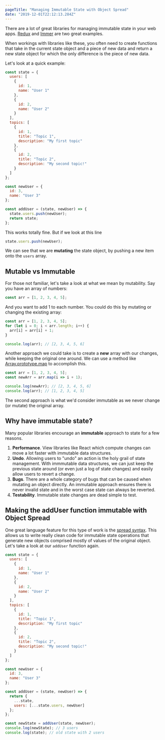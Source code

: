 ```yaml
---
pageTitle: "Managing Immutable State with Object Spread"
date: "2019-12-01T22:12:13.284Z"
---
```


There are a lot of great libraries for managing immutable state in your web apps. [Redux](https://redux.js.org/) and [Immer](https://immerjs.github.io/immer/docs/introduction) are two great examples.

When workings with libraries like these, you often need to create functions that take in the current state object and a piece of new data and return a new state object for which the only difference is the piece of new data.

Let's look at a quick example:

```javascript
const state = {
  users: [
    {
      id: 1,
      name: "User 1"
    },
    {
      id: 2,
      name: "User 2"
    }
  ],
  topics: [
    {
      id: 1,
      title: "Topic 1",
      description: "My first topic"
    },
    {
      id: 2,
      title: "Topic 2",
      description: "My second topic!"
    }
  ]
};

const newUser = {
  id: 3,
  name: "User 3"
};

const addUser = (state, newUser) => {
  state.users.push(newUser);
  return state;
};
```

This works totally fine. But if we look at this line

```javascript
state.users.push(newUser);
```

We can see that we are **mutating** the state object, by pushing a new item onto the `users` array.

## Mutable vs Immutable

For those not familiar, let's take a look at what we mean by mutability. Say you have an array of numbers:

```javascript
const arr = [1, 2, 3, 4, 5];
```

And you want to add 1 to each number. You could do this by mutating or changing the existing array:

```javascript
const arr = [1, 2, 3, 4, 5];
for (let i = 0; i < arr.length; i++) {
  arr[i] = arr[i] + 1;
}

console.log(arr); // [2, 3, 4, 5, 6]
```

Another approach we could take is to create a **new** array with our changes, while keeping the original one around. We can use a method like [Array.prototype.map](https://developer.mozilla.org/en-US/docs/Web/JavaScript/Reference/Global_Objects/Array/map) to accomplish this.

```javascript
const arr = [1, 2, 3, 4, 5];
const newArr = arr.map(i => i + 1);

console.log(newArr); // [2, 3, 4, 5, 6]
console.log(arr); // [1, 2, 3, 4, 5]
```

The second approach is what we'd consider immutable as we never change (or mutate) the original array.

## Why have immutable state?

Many popular libraries encourage an **immutable** approach to state for a few reasons.

1. **Performance**. View libraries like React which compute changes can move a lot faster with immutable data structures.
1. **Undo**. Allowing users to "undo" an action is the holy grail of state management. With immmutable data structures, we can just keep the previous state around (or even just a log of state changes) and easily allow users to revert a change.
1. **Bugs**. There are a whole category of bugs that can be caused when mutating an object directly. An immutable approach ensures there is never invalid state and in the worst case state can always be reverted.
1. **Testability**. Immutable state changes are dead simple to test.

## Making the addUser function immutable with Object Spread

One great language feature for this type of work is the [spread syntax](https://developer.mozilla.org/en-US/docs/Web/JavaScript/Reference/Operators/Spread_syntax). This allows us to write really clean code for immutable state operations that generate new objects comprised mostly of values of the original object. Let's take a look at our `addUser` function again.

```javascript
const state = {
  users: [
    {
      id: 1,
      name: "User 1"
    },
    {
      id: 2,
      name: "User 2"
    }
  ],
  topics: [
    {
      id: 1,
      title: "Topic 1",
      description: "My first topic"
    },
    {
      id: 2,
      title: "Topic 2",
      description: "My second topic!"
    }
  ]
};

const newUser = {
  id: 3,
  name: "User 3"
};

const addUser = (state, newUser) => {
  return {
    ...state,
    users: [...state.users, newUser]
  };
};

const newState = addUser(state, newUser);
console.log(newState); // 3 users
console.log(state); // old state with 2 users
```

